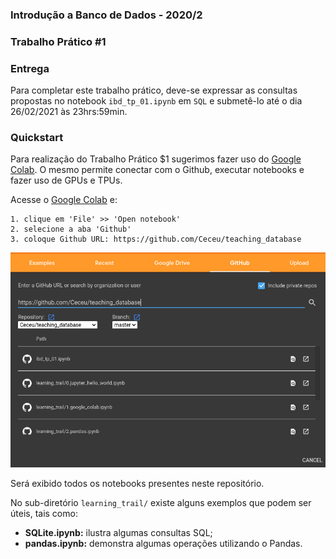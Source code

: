 ### Introdução a Banco de Dados - 2020/2

### Trabalho Prático #1

### Entrega
Para completar este trabalho prático, deve-se expressar as consultas propostas no notebook `ibd_tp_01.ipynb` em `SQL` e submetê-lo até o dia 26/02/2021 às 23hrs:59min.

### Quickstart
Para realização do Trabalho Prático $1 sugerimos fazer uso do [Google Colab](https://colab.research.google.com/). 
O mesmo permite conectar com o Github, executar notebooks e fazer uso de GPUs e TPUs. 

Acesse o [Google Colab](https://colab.research.google.com/) e:
```
1. clique em 'File' >> 'Open notebook'
2. selecione a aba 'Github'
3. coloque Github URL: https://github.com/Ceceu/teaching_database

``` 

![alt text](https://github.com/claudiovaliense/ibd/blob/master/data/google_colab_github.png?raw=true "Logo Title Text 1")

Será exibido todos os notebooks presentes neste repositório.

No sub-diretório `learning_trail/` existe alguns exemplos que podem ser úteis, tais como:

* **SQLite.ipynb:** ilustra algumas consultas SQL;
* **pandas.ipynb:** demonstra algumas operações utilizando o Pandas.

